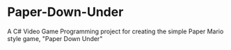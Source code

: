 # Paper-Down-Under
A C# Video Game Programming project for creating the simple Paper Mario style game, "Paper Down Under"
